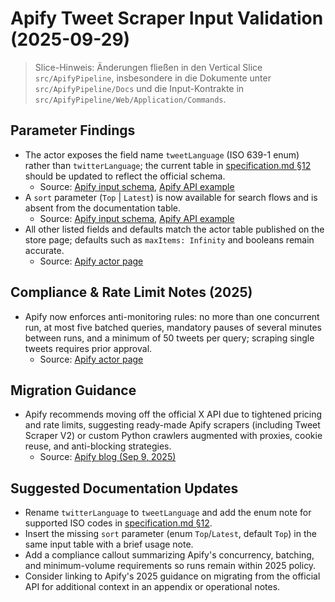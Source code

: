 # Apify Tweet Scraper Input Validation (2025-09-29)

> Slice-Hinweis: Änderungen fließen in den Vertical Slice `src/ApifyPipeline`, insbesondere in die Dokumente unter `src/ApifyPipeline/Docs` und die Input-Kontrakte in `src/ApifyPipeline/Web/Application/Commands`.

## Parameter Findings
- The actor exposes the field name `tweetLanguage` (ISO 639-1 enum) rather than `twitterLanguage`; the current table in [specification.md §12](file:///home/prinova/CodeProjects/agent-vibes/docs/apify-pipeline/specification.md#L162-L193) should be updated to reflect the official schema.
  - Source: [Apify input schema](https://apify.com/apidojo/tweet-scraper/input-schema), [Apify API example](https://apify.com/apidojo/tweet-scraper/api/python)
- A `sort` parameter (`Top` | `Latest`) is now available for search flows and is absent from the documentation table.
  - Source: [Apify input schema](https://apify.com/apidojo/tweet-scraper/input-schema), [Apify API example](https://apify.com/apidojo/tweet-scraper/api/python)
- All other listed fields and defaults match the actor table published on the store page; defaults such as `maxItems: Infinity` and booleans remain accurate.
  - Source: [Apify actor page](https://apify.com/apidojo/tweet-scraper)

## Compliance & Rate Limit Notes (2025)
- Apify now enforces anti-monitoring rules: no more than one concurrent run, at most five batched queries, mandatory pauses of several minutes between runs, and a minimum of 50 tweets per query; scraping single tweets requires prior approval.
  - Source: [Apify actor page](https://apify.com/apidojo/tweet-scraper)

## Migration Guidance
- Apify recommends moving off the official X API due to tightened pricing and rate limits, suggesting ready-made Apify scrapers (including Tweet Scraper V2) or custom Python crawlers augmented with proxies, cookie reuse, and anti-blocking strategies.
  - Source: [Apify blog (Sep 9, 2025)](https://blog.apify.com/how-to-scrape-tweets-and-more-on-twitter-59330e6fb522/)

## Suggested Documentation Updates
- Rename `twitterLanguage` to `tweetLanguage` and add the enum note for supported ISO codes in [specification.md §12](file:///home/prinova/CodeProjects/agent-vibes/docs/apify-pipeline/specification.md#L162-L193).
- Insert the missing `sort` parameter (enum `Top`/`Latest`, default `Top`) in the same input table with a brief usage note.
- Add a compliance callout summarizing Apify's concurrency, batching, and minimum-volume requirements so runs remain within 2025 policy.
- Consider linking to Apify's 2025 guidance on migrating from the official API for additional context in an appendix or operational notes.

